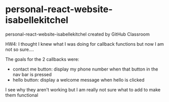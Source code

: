 # personal-react-website-isabellekitchel
personal-react-website-isabellekitchel created by GitHub Classroom

HW4: I thought I knew what I was doing for callback functions but now I am not so sure.... 

The goals for the 2 callbacks were:
- contact me button: display my phone number when that button in the nav bar is pressed
- hello button: display a welcome message when hello is clicked

I see why they aren't working but I am really not sure what to add to make them functional
